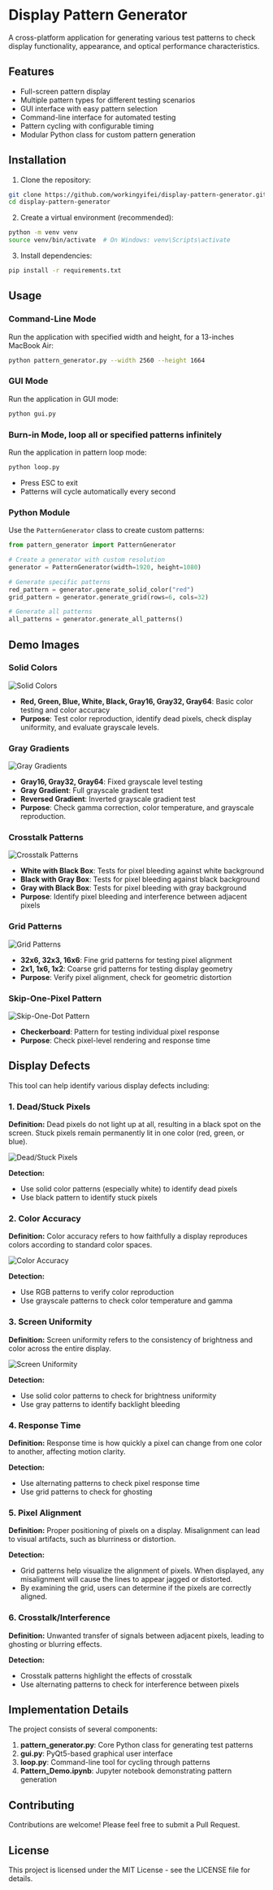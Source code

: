 # Display Pattern Generator

A cross-platform application for generating various test patterns to check display functionality, appearance, and optical performance characteristics.


## Features

- Full-screen pattern display
- Multiple pattern types for different testing scenarios
- GUI interface with easy pattern selection
- Command-line interface for automated testing
- Pattern cycling with configurable timing
- Modular Python class for custom pattern generation

## Installation

1. Clone the repository:
```bash
git clone https://github.com/workingyifei/display-pattern-generator.git
cd display-pattern-generator
```

2. Create a virtual environment (recommended):
```bash
python -m venv venv
source venv/bin/activate  # On Windows: venv\Scripts\activate
```

3. Install dependencies:
```bash
pip install -r requirements.txt
```

## Usage

### Command-Line Mode
Run the application with specified width and height, for a 13-inches MacBook Air:
```bash
python pattern_generator.py --width 2560 --height 1664
```

### GUI Mode
Run the application in GUI mode:
```bash
python gui.py
```

### Burn-in Mode, loop all or specified patterns infinitely
Run the application in pattern loop mode:
```bash
python loop.py
```

- Press ESC to exit
- Patterns will cycle automatically every second

### Python Module
Use the `PatternGenerator` class to create custom patterns:
```python
from pattern_generator import PatternGenerator

# Create a generator with custom resolution
generator = PatternGenerator(width=1920, height=1080)

# Generate specific patterns
red_pattern = generator.generate_solid_color("red")
grid_pattern = generator.generate_grid(rows=6, cols=32)

# Generate all patterns
all_patterns = generator.generate_all_patterns()
```

## Demo Images

### Solid Colors
![Solid Colors](patterns/demo/solid_colors_pattern.png)

- **Red, Green, Blue, White, Black, Gray16, Gray32, Gray64**: Basic color testing and color accuracy
- **Purpose**: Test color reproduction, identify dead pixels, check display uniformity, and evaluate grayscale levels.

### Gray Gradients
![Gray Gradients](patterns/demo/gray_gradients_pattern.png)

- **Gray16, Gray32, Gray64**: Fixed grayscale level testing
- **Gray Gradient**: Full grayscale gradient test
- **Reversed Gradient**: Inverted grayscale gradient test
- **Purpose**: Check gamma correction, color temperature, and grayscale reproduction.

### Crosstalk Patterns
![Crosstalk Patterns](patterns/demo/crosstalk_patterns.png)

- **White with Black Box**: Tests for pixel bleeding against white background
- **Black with Gray Box**: Tests for pixel bleeding against black background
- **Gray with Black Box**: Tests for pixel bleeding with gray background
- **Purpose**: Identify pixel bleeding and interference between adjacent pixels

### Grid Patterns
![Grid Patterns](patterns/demo/grid_patterns.png)

- **32x6, 32x3, 16x6**: Fine grid patterns for testing pixel alignment
- **2x1, 1x6, 1x2**: Coarse grid patterns for testing display geometry
- **Purpose**: Verify pixel alignment, check for geometric distortion

### Skip-One-Pixel Pattern
![Skip-One-Dot Pattern](patterns/demo/skip_one_pixel_pattern.png)

- **Checkerboard**: Pattern for testing individual pixel response
- **Purpose**: Check pixel-level rendering and response time

## Display Defects 

This tool can help identify various display defects including:

### 1. Dead/Stuck Pixels
**Definition:** Dead pixels do not light up at all, resulting in a black spot on the screen. Stuck pixels remain permanently lit in one color (red, green, or blue).

![Dead/Stuck Pixels](https://digitional.com/wp-content/uploads/2021/12/Stuck-Pixel-Display.png)  <!-- Replace with actual image URL -->

**Detection:** 
- Use solid color patterns (especially white) to identify dead pixels
- Use black pattern to identify stuck pixels

### 2. Color Accuracy
**Definition:** Color accuracy refers to how faithfully a display reproduces colors according to standard color spaces.

![Color Accuracy](https://example.com/color_accuracy_image.jpg)  <!-- Replace with actual image URL -->

**Detection:**
- Use RGB patterns to verify color reproduction
- Use grayscale patterns to check color temperature and gamma

### 3. Screen Uniformity
**Definition:** Screen uniformity refers to the consistency of brightness and color across the entire display.

![Screen Uniformity](https://monitornerds.com/wp-content/uploads/2022/10/backlight-bleeding-monitor-defect.png)  <!-- Replace with actual image URL -->

**Detection:**
- Use solid color patterns to check for brightness uniformity
- Use gray patterns to identify backlight bleeding

### 4. Response Time
**Definition:** Response time is how quickly a pixel can change from one color to another, affecting motion clarity.


**Detection:**
- Use alternating patterns to check pixel response time
- Use grid patterns to check for ghosting

### 5. Pixel Alignment
**Definition:** Proper positioning of pixels on a display. Misalignment can lead to visual artifacts, such as blurriness or distortion.


**Detection:**
- Grid patterns help visualize the alignment of pixels. When displayed, any misalignment will cause the lines to appear jagged or distorted.
- By examining the grid, users can determine if the pixels are correctly aligned.

### 6. Crosstalk/Interference
**Definition:** Unwanted transfer of signals between adjacent pixels, leading to ghosting or blurring effects.


**Detection:**
- Crosstalk patterns highlight the effects of crosstalk
- Use alternating patterns to check for interference between pixels

## Implementation Details

The project consists of several components:

1. **pattern_generator.py**: Core Python class for generating test patterns
2. **gui.py**: PyQt5-based graphical user interface
3. **loop.py**: Command-line tool for cycling through patterns
4. **Pattern_Demo.ipynb**: Jupyter notebook demonstrating pattern generation

## Contributing

Contributions are welcome! Please feel free to submit a Pull Request.

## License

This project is licensed under the MIT License - see the LICENSE file for details.
